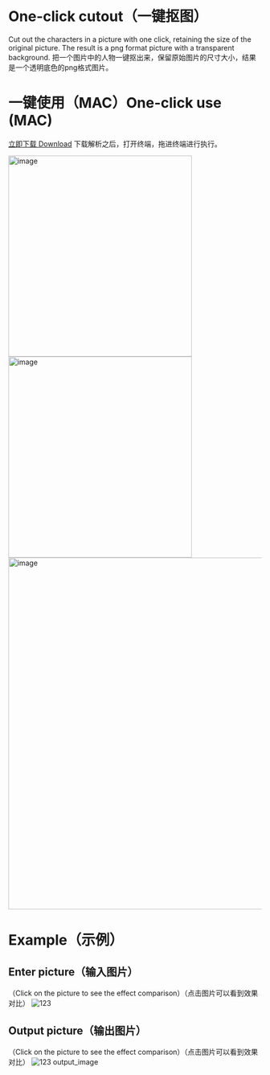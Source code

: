 # One-click cutout（一键抠图）
Cut out the characters in a picture with one click, retaining the size of the original picture. The result is a png format picture with a transparent background.
把一个图片中的人物一键抠出来，保留原始图片的尺寸大小，结果是一个透明底色的png格式图片。

# 一键使用（MAC）One-click use (MAC)
[立即下载 Download](https://github.com/minkai95/cutout/raw/main/cutout/dist/remove_background_gui.zip)
下载解析之后，打开终端，拖进终端进行执行。

<img width="365" height="400" alt="image" src="https://github.com/minkai95/cutout/assets/33625547/3f1cd21c-ef36-42d0-9e54-3ef34094921d"><img width="365" height="400" alt="image" src="https://github.com/minkai95/cutout/assets/33625547/b4c61d36-7919-4736-8570-d4d51b377c2f">
<img width="700" alt="image" src="https://github.com/minkai95/cutout/assets/33625547/761a943d-f900-422b-8f94-737ae5c23296">


# Example（示例）

## Enter picture（输入图片）
（Click on the picture to see the effect comparison）（点击图片可以看到效果对比）
![123](https://github.com/minkai95/cutout/assets/33625547/b6610a6a-d025-4ad9-8b27-4dd51a4c67f4)
## Output picture（输出图片）
（Click on the picture to see the effect comparison）（点击图片可以看到效果对比）
![123 output_image](https://github.com/minkai95/cutout/assets/33625547/0e5a8958-bd1f-42b3-a796-671f11af9603)
